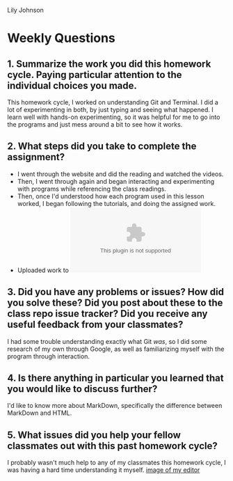 Lily Johnson
# Weekly Questions
## 1. Summarize the work you did this homework cycle. Paying particular attention to the individual choices you made.
This homework cycle, I worked on understanding Git and Terminal. I did a lot of experimenting in both, by just typing and seeing what happened. I learn well with hands-on experimenting, so it was helpful for me to go into the programs and just mess around a bit to see how it works.
## 2. What steps did you take to complete the assignment?
- I went through the website and did the reading and watched the videos.
- Then, I went through again and began interacting and experimenting with programs while referencing the class readings.
- Then, once I'd understood how each program used in this lesson worked, I began following the tutorials, and doing the assigned work.
- Uploaded work to ![github](github.com)
## 3. Did you have any problems or issues? How did you solve these? Did you post about these to the class repo issue tracker? Did you receive any useful feedback from your classmates?
I had some trouble understanding exactly what Git *was*, so I did some research of my own through Google, as well as familiarizing myself with the program through interaction.
## 4. Is there anything in particular you learned that you would like to discuss further?
I'd like to know more about MarkDown, specifically the difference between MarkDown and HTML.
## 5. What issues did you help your fellow classmates out with this past homework cycle?
I probably wasn't much help to any of my classmates this homework cycle, I was having a hard time understanding it
 myself.
[image of my editor](../desktop/myeditor.png)
